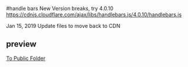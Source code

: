 
#handle bars
New Version breaks, try 4.0.10
https://cdnjs.cloudflare.com/ajax/libs/handlebars.js/4.0.10/handlebars.js

Jan 15, 2019
Update files to move back to CDN 

## preview
[To Public Folder](https://moskowitza.github.io/handlebarPractice/public/)